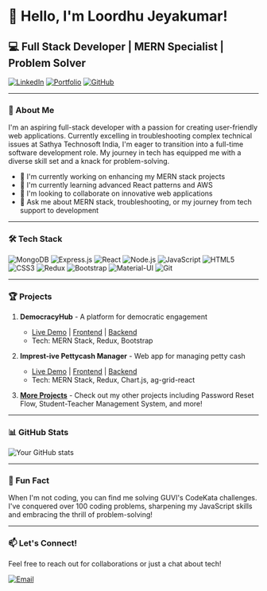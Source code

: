 # 👋 Hello, I'm Loordhu Jeyakumar!

## 💻 Full Stack Developer | MERN Specialist | Problem Solver

[![LinkedIn](https://img.shields.io/badge/LinkedIn-0077B5?style=for-the-badge&logo=linkedin&logoColor=white)](Your_LinkedIn_URL)
[![Portfolio](https://img.shields.io/badge/Portfolio-1DA1F2?style=for-the-badge&logo=google-chrome&logoColor=white)](Your_Portfolio_URL)
[![GitHub](https://img.shields.io/badge/GitHub-100000?style=for-the-badge&logo=github&logoColor=white)](https://github.com/loordhuJeyakumar)

---

### 🚀 About Me

I'm an aspiring full-stack developer with a passion for creating user-friendly web applications. Currently excelling in troubleshooting complex technical issues at Sathya Technosoft India, I'm eager to transition into a full-time software development role. My journey in tech has equipped me with a diverse skill set and a knack for problem-solving.

- 🔭 I'm currently working on enhancing my MERN stack projects
- 🌱 I'm currently learning advanced React patterns and AWS
- 👯 I'm looking to collaborate on innovative web applications
- 💬 Ask me about MERN stack, troubleshooting, or my journey from tech support to development

---

### 🛠️ Tech Stack

![MongoDB](https://img.shields.io/badge/MongoDB-4EA94B?style=for-the-badge&logo=mongodb&logoColor=white)
![Express.js](https://img.shields.io/badge/Express.js-404D59?style=for-the-badge)
![React](https://img.shields.io/badge/React-20232A?style=for-the-badge&logo=react&logoColor=61DAFB)
![Node.js](https://img.shields.io/badge/Node.js-43853D?style=for-the-badge&logo=node.js&logoColor=white)
![JavaScript](https://img.shields.io/badge/JavaScript-F7DF1E?style=for-the-badge&logo=javascript&logoColor=black)
![HTML5](https://img.shields.io/badge/HTML5-E34F26?style=for-the-badge&logo=html5&logoColor=white)
![CSS3](https://img.shields.io/badge/CSS3-1572B6?style=for-the-badge&logo=css3&logoColor=white)
![Redux](https://img.shields.io/badge/Redux-593D88?style=for-the-badge&logo=redux&logoColor=white)
![Bootstrap](https://img.shields.io/badge/Bootstrap-563D7C?style=for-the-badge&logo=bootstrap&logoColor=white)
![Material-UI](https://img.shields.io/badge/Material--UI-0081CB?style=for-the-badge&logo=material-ui&logoColor=white)
![Git](https://img.shields.io/badge/Git-F05032?style=for-the-badge&logo=git&logoColor=white)

---

### 🏆 Projects

1. **DemocracyHub** - A platform for democratic engagement
   - [Live Demo](Your_DemocracyHub_Demo_Link) | [Frontend](Your_Frontend_Repo_Link) | [Backend](Your_Backend_Repo_Link)
   - Tech: MERN Stack, Redux, Bootstrap

2. **Imprest-ive Pettycash Manager** - Web app for managing petty cash
   - [Live Demo](Your_Imprest-ive_Demo_Link) | [Frontend](Your_Frontend_Repo_Link) | [Backend](Your_Backend_Repo_Link)
   - Tech: MERN Stack, Redux, Chart.js, ag-grid-react

3. **[More Projects](Your_Projects_Page_Link)** - Check out my other projects including Password Reset Flow, Student-Teacher Management System, and more!

---

### 📊 GitHub Stats

![Your GitHub stats](https://github-readme-stats.vercel.app/api?username=loordhuJeyakumar&show_icons=true&theme=radical&count_private=true)


---

### 🌟 Fun Fact

When I'm not coding, you can find me solving GUVI's CodeKata challenges. I've conquered over 100 coding problems, sharpening my JavaScript skills and embracing the thrill of problem-solving!

---

### 📫 Let's Connect!

Feel free to reach out for collaborations or just a chat about tech!

[![Email](https://img.shields.io/badge/Email-D14836?style=for-the-badge&logo=gmail&logoColor=white)](mailto:loordhujeyakumar@gmail.com)



